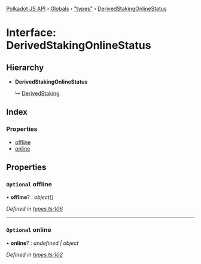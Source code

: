 [Polkadot JS API](../README.md) › [Globals](../globals.md) › ["types"](../modules/_types_.md) › [DerivedStakingOnlineStatus](_types_.derivedstakingonlinestatus.md)

# Interface: DerivedStakingOnlineStatus

## Hierarchy

* **DerivedStakingOnlineStatus**

  ↳ [DerivedStaking](_types_.derivedstaking.md)

## Index

### Properties

* [offline](_types_.derivedstakingonlinestatus.md#optional-offline)
* [online](_types_.derivedstakingonlinestatus.md#optional-online)

## Properties

### `Optional` offline

• **offline**? : *object[]*

*Defined in [types.ts:106](https://github.com/polkadot-js/api/blob/276da86dbe/packages/api-derive/src/types.ts#L106)*

___

### `Optional` online

• **online**? : *undefined | object*

*Defined in [types.ts:102](https://github.com/polkadot-js/api/blob/276da86dbe/packages/api-derive/src/types.ts#L102)*
